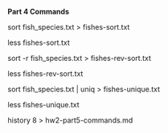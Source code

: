  **Part 4 Commands**

 sort fish_species.txt > fishes-sort.txt

 less fishes-sort.txt 

 sort -r fish_species.txt > fishes-rev-sort.txt

 less fishes-rev-sort.txt 

 sort fish_species.txt | uniq > fishes-unique.txt

 less fishes-unique.txt 

 history 8 > hw2-part5-commands.md
